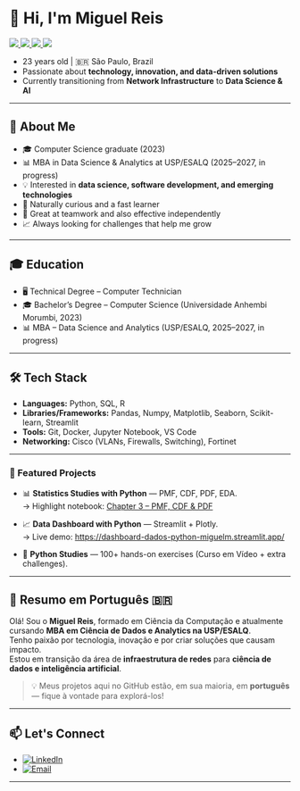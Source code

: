 # 👋 Hi, I'm Miguel Reis  
<p>
  <a href="https://www.python.org/">
    <img src="https://img.shields.io/badge/Python-3.10%2B-3776AB?logo=python&logoColor=white"/>
  </a>
  <a href="https://pandas.pydata.org/">
    <img src="https://img.shields.io/badge/Pandas-Data%20Analysis-150458?logo=pandas&logoColor=white"/>
  </a>
  <a href="https://jupyter.org/">
    <img src="https://img.shields.io/badge/Jupyter-Notebook-F37626?logo=jupyter&logoColor=white"/>
  </a>
  <a href="https://streamlit.io/">
    <img src="https://img.shields.io/badge/Streamlit-Dashboard-FF4B4B?logo=streamlit&logoColor=white"/>
  </a>
</p>

- 23 years old | 🇧🇷 São Paulo, Brazil  
- Passionate about **technology, innovation, and data-driven solutions**  
- Currently transitioning from **Network Infrastructure** to **Data Science & AI**  

---

## 🚀 About Me
- 🎓 Computer Science graduate (2023)  
- 📊 MBA in Data Science & Analytics at USP/ESALQ (2025–2027, in progress)  
- 💡 Interested in **data science, software development, and emerging technologies**  
- 🔎 Naturally curious and a fast learner  
- 🤝 Great at teamwork and also effective independently
- 📈 Always looking for challenges that help me grow  

---

## 🎓 Education
- 🖥️ Technical Degree – Computer Technician  
- 🎓 Bachelor’s Degree – Computer Science (Universidade Anhembi Morumbi, 2023)  
- 📊 MBA – Data Science and Analytics (USP/ESALQ, 2025–2027, in progress)  

---

## 🛠 Tech Stack
- **Languages:** Python, SQL, R
- **Libraries/Frameworks:** Pandas, Numpy, Matplotlib, Seaborn, Scikit-learn, Streamlit  
- **Tools:** Git, Docker, Jupyter Notebook, VS Code  
- **Networking:** Cisco (VLANs, Firewalls, Switching), Fortinet  

---

### 📂 Featured Projects
- 📊 **Statistics Studies with Python** — PMF, CDF, PDF, EDA.  
  → Highlight notebook: [Chapter 3 – PMF, CDF & PDF](https://github.com/MiguelReisM/estatistica_estudos/blob/main/notebooks/03_pmf_cdf_pdf.ipynb)

- 📈 **Data Dashboard with Python** — Streamlit + Plotly.  
  → Live demo: https://dashboard-dados-python-miguelm.streamlit.app/

- 🐍 **Python Studies** — 100+ hands-on exercises (Curso em Vídeo + extra challenges).

---

## 📝 Resumo em Português 🇧🇷
Olá! Sou o **Miguel Reis**, formado em Ciência da Computação e atualmente cursando **MBA em Ciência de Dados e Analytics na USP/ESALQ**.  
Tenho paixão por tecnologia, inovação e por criar soluções que causam impacto.  
Estou em transição da área de **infraestrutura de redes** para **ciência de dados e inteligência artificial**.  

> 💡 Meus projetos aqui no GitHub estão, em sua maioria, em **português** — fique à vontade para explorá-los!

---

## 📫 Let's Connect
- [![LinkedIn](https://img.shields.io/badge/LinkedIn-MiguelReisM-0A66C2?logo=linkedin&logoColor=white)](https://www.linkedin.com/in/miguel-reis-1010b199/)
- [![Email](https://img.shields.io/badge/Email-miguelreism@hotmail.com-333?logo=gmail&logoColor=white)](mailto:miguelreism@hotmail.com)

---
